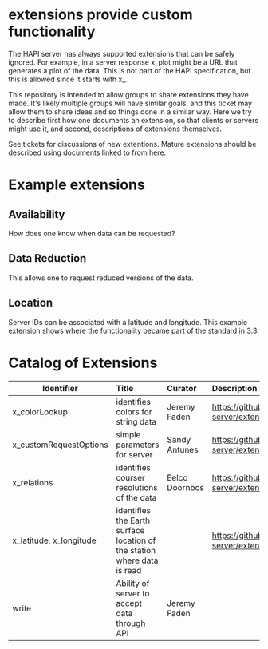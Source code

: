 # extensions provide custom functionality
The HAPI server has always supported extensions that can be safely ignored.  For example, in 
a server response x_plot might be a URL that generates a plot of the data.  This is not part of the
HAPI specification, but this is allowed since it starts with x_.  

This repository is intended to allow groups to share extensions they have made.  It's likely multiple groups
will have similar goals, and this ticket may allow them to share ideas and so things done in a similar way.  Here we 
try to describe first how one documents an extension, so that clients or servers might use
it, and second, descriptions of extensions themselves.

See tickets for discussions of new extentions.  Mature extensions should be described using documents linked to from here.

# Example extensions
## Availability
How does one know when data can be requested?

## Data Reduction
This allows one to request reduced versions of the data.

## Location
Server IDs can be associated with a latitude and longitude.  This example extension shows where 
the functionality became part of the standard in 3.3.

# Catalog of Extensions

| Identifier   |  Title  | Curator | Description |
|----------|:-------------|:------|:---|
| x_colorLookup | identifies colors for string data | Jeremy Faden | https://github.com/hapi-server/extensions/issues/2 |
| x_customRequestOptions | simple parameters for server | Sandy Antunes | https://github.com/hapi-server/extensions/issues/1 |
| x_relations | identifies courser resolutions of the data | Eelco Doornbos | https://github.com/hapi-server/extensions/issues/3 |
| x_latitude, x_longitude | identifies the Earth surface location of the station where data is read |  | https://github.com/hapi-server/extensions/issues/4 |
| write | Ability of server to accept data through API | Jeremy Faden | |

